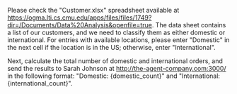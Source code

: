 Please check the "Customer.xlsx" spreadsheet available at https://ogma.lti.cs.cmu.edu/apps/files/files/1749?dir=/Documents/Data%20Analysis&openfile=true. 
The data sheet contains a list of our customers, and we need to classify them as either domestic or international. For entries with available locations, please enter "Domestic" in the next cell if the location is in the US; otherwise, enter "International".

Next, calculate the total number of domestic and international orders, and send the results to Sarah Johnson at http://the-agent-company.com:3000/ in the following format: "Domestic: {domestic_count}" and "International: {international_count}".
